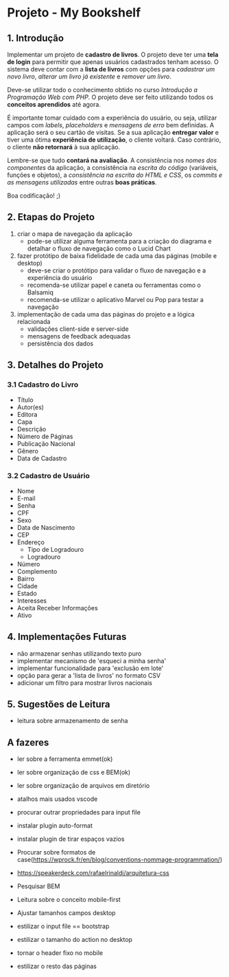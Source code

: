 # Projeto - My Bookshelf

## 1. Introdução

Implementar um projeto de **cadastro de livros**. O projeto deve ter uma **tela de login** para permitir que apenas usuários cadastrados tenham acesso. O sistema deve contar com a **lista de livros** com opções para *cadastrar um novo livro*, *alterar um livro já existente* e *remover um livro*.

Deve-se utilizar todo o conhecimento obtido no curso *Introdução a Programação Web com PHP*. O projeto deve ser feito utilizando todos os **conceitos aprendidos** até agora.

É importante tomar cuidado com a experiência do usuário, ou seja, utilizar campos com *labels*, *placeholders* e *mensagens de erro* bem definidas. A aplicação será o seu cartão de visitas. Se a sua aplicação **entregar valor** e tiver uma ótima **experiência de utilização**, o cliente voltará. Caso contrário, o cliente **não retornará** à sua aplicação.

Lembre-se que tudo **contará na avaliação**. A consistência nos *nomes dos componentes* da aplicação, a consistência na *escrita do código* (variáveis, funções e objetos), a *consistência na escrita do HTML e CSS*, os *commits e as mensagens utilizadas* entre outras **boas práticas**.

Boa codificação! ;)

## 2. Etapas do Projeto

1. criar o mapa de navegação da aplicação
   * pode-se utilizar alguma ferramenta para a criação do diagrama e detalhar o fluxo de navegação como o Lucid Chart
2. fazer protótipo de baixa fidelidade de cada uma das páginas (mobile e desktop)
    * deve-se criar o protótipo para validar o fluxo de navegação e a experiência do usuário
    * recomenda-se utilizar papel e caneta ou ferramentas como o Balsamiq
    * recomenda-se utilizar o aplicativo Marvel ou Pop para testar a navegação
3. implementação de cada uma das páginas do projeto e a lógica relacionada
   - validações client-side e server-side
   - mensagens de feedback adequadas
   - persistência dos dados

## 3. Detalhes do Projeto

### 3.1 Cadastro do Livro

* Título
* Autor(es)
* Editora
* Capa
* Descrição
* Número de Páginas
* Publicação Nacional
* Gênero
* Data de Cadastro

### 3.2 Cadastro de Usuário

* Nome
* E-mail
* Senha
* CPF
* Sexo
* Data de Nascimento
* CEP
* Endereço
  * Tipo de Logradouro
  * Logradouro
* Número
* Complemento
* Bairro
* Cidade
* Estado
* Interesses
* Aceita Receber Informações
* Ativo

## 4. Implementações Futuras

* não armazenar senhas utilizando texto puro
* implementar mecanismo de 'esqueci a minha senha'
* implementar funcionalidade para 'exclusão em lote'
* opção para gerar a 'lista de livros' no formato CSV
* adicionar um filtro para mostrar livros nacionais

## 5. Sugestões de Leitura

* leitura sobre armazenamento de senha

## A fazeres
* ler sobre a ferramenta emmet(ok)
* ler sobre organização de css e BEM(ok)
* ler sobre organização de arquivos em diretório
* atalhos mais usados vscode
* procurar outrar propriedades para input file
* instalar plugin auto-format
* instalar plugin de tirar espaços vazios
* Procurar sobre formatos de case(https://wprock.fr/en/blog/conventions-nommage-programmation/)
* https://speakerdeck.com/rafaelrinaldi/arquitetura-css
* Pesquisar BEM
* Leitura sobre o conceito mobile-first

* Ajustar tamanhos campos desktop
* estilizar o input file == bootstrap
* estilizar o tamanho do action no desktop
* tornar o header fixo no mobile
* estilizar o resto das páginas